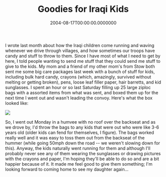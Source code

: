 ﻿---
title: Goodies for Iraqi Kids
date: "2004-08-17T00:00:00.0000000"
featuredImage: img/goodies-for-iraqi-kids-featured.png
---

I wrote last month about how the Iraqi children come running and waving whenever we drive through villages, and how sometimes our troops have candy and stuff to throw to them. Since I have most of what I need to get by here, I told people wanting to send me stuff that they could send me stuff to give to the kids. My mom and a friend of my other mom's from Stow both sent me some big care packages last week with a bunch of stuff for kids, including bulk hard candy, crayons (which, amazingly, survived without melting or getting broken), pens, loose leaf filler paper, hair barretts, and kid sunglasses. I spent an hour or so last Saturday filling up 25 large ziploc bags with a assorted items from what was sent, and boxed them up for the next time I went out and wasn't leading the convoy. Here's what the box looked like:

[![](images/r_2004-08-13%20Goody%20Bags.JPG)](http://armysteve.com/armysteve/gallery/image/58.aspx)

So, I went out Monday in a humvee with no roof over the backseat and as we drove by, I'd throw the bags to any kids that were out who were like 3-6 years old (older kids can fend for themselves, I figure). The bags worked really well and it was easy to toss them out from the backseat of the hummer (while going 50mph down the road -- we weren't slowing down for this). Anyway, the kids naturally went running for them and although I'll probably never see any of them wearing the sunglasses or drawing pictures with the crayons and paper, I'm hoping they'll be able to do so and are a bit happier because of it. It made me feel good to give them something; I'm looking forward to coming home to see my daughter again...

